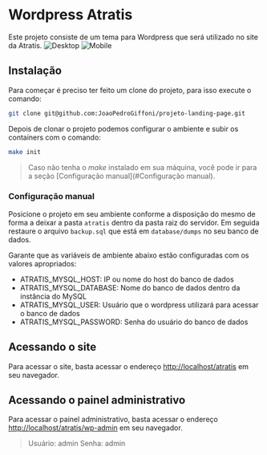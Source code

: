 # Wordpress Atratis

Este projeto consiste de um tema para Wordpress que será utilizado no site da Atratis.
![Desktop](https://github.com/JoaoPedroGiffoni/projeto-landing-page/assets/130670781/f129f54f-16c4-496f-b7cf-8cdbdab987e6)
![Mobile](https://github.com/JoaoPedroGiffoni/projeto-landing-page/assets/130670781/f5066eea-acb3-4e7d-8860-86c7e9572aa6)

## Instalação


Para começar é preciso ter feito um clone do projeto, para isso execute o comando:

```bash
git clone git@github.com:JoaoPedroGiffoni/projeto-landing-page.git
```

Depois de clonar o projeto podemos configurar o ambiente e subir os containers com o comando:

```bash
make init
```

> Caso não tenha o _make_ instalado em sua máquina, você pode ir para a
> seção [Configuração manual](#Configuração manual).

### Configuração manual

Posicione o projeto em seu ambiente conforme a disposição do mesmo de forma a deixar a pasta `atratis` dentro da pasta raiz
do servidor. Em seguida restaure o arquivo `backup.sql` que está em `database/dumps` no seu banco de dados.

Garante que as variáveis de ambiente abaixo estão configuradas com os valores apropriados:
- ATRATIS_MYSQL_HOST: IP ou nome do host do banco de dados
- ATRATIS_MYSQL_DATABASE: Nome do banco de dados dentro da instância do MySQL
- ATRATIS_MYSQL_USER: Usuário que o wordpress utilizará para acessar o banco de dados
- ATRATIS_MYSQL_PASSWORD: Senha do usuário do banco de dados

## Acessando o site

Para acessar o site, basta acessar o endereço [http://localhost/atratis](http://localhost/atratis) em seu navegador.

## Acessando o painel administrativo

Para acessar o painel administrativo, basta acessar o endereço
[http://localhost/atratis/wp-admin](http://localhost/atratis/wp-admin) em seu navegador.

> Usuário: admin
> Senha: admin

